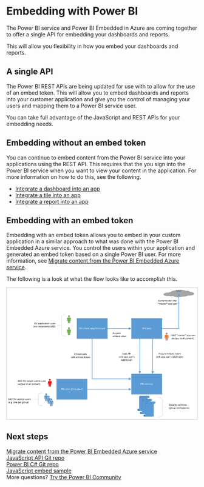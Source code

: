 <properties
   pageTitle="Embedding with Power BI"
   description="The Power BI service and Power BI Embedded in Azure are coming together to offer a single API for embedding your dashboards and reports."
   services="powerbi"
   documentationCenter=""
   authors="guyinacube"
   manager="erikre"
   backup=""
   editor=""
   tags=""
   qualityFocus="no"
   qualityDate=""/>

<tags
   ms.service="powerbi"
   ms.devlang="NA"
   ms.topic="article"
   ms.tgt_pltfrm="NA"
   ms.workload="powerbi"
   ms.date="05/01/2017"
   ms.author="asaxton"/>
# Embedding with Power BI

The Power BI service and Power BI Embedded in Azure are coming together to offer a single API for embedding your dashboards and reports.

This will allow you flexibility in how you embed your dashboards and reports.

## A single API

The Power BI REST APIs are being updated for use with to allow for the use of an embed token. This will allow you to embed dashboards and reports into your customer application and give you the control of managing your users and mapping them to a Power BI service user. 

You can take full advantage of the JavaScript and REST APIs for your embedding needs.

## Embedding without an embed token

You can continue to embed content from the Power BI service into your applications using the REST API. This requires that the you sign into the Power BI service when you want to view your content in the application. For more information on how to do this, see the following.

- [Integrate a dashboard into an app](powerbi-developer-integrate-dashboard.md)
- [Integrate a tile into an app](powerbi-developer-integrate-tile.md)
- [Integrate a report into an app](powerbi-developer-integrate-report.md)

## Embedding with an embed token

Embedding with an embed token allows you to embed in your custom application in a similar approach to what was done with the Power BI Embedded Azure service. You control the users within your application and generated an embed token based on a single Power BI user. For more information, see [Migrate content from the Power BI Embedded Azure service](powerbi-developer-migrate-from-powerbi-embedded.md).

The following is a look at what the flow looks like to accomplish this.

![](media\powerbi-developer-migrate-from-powerbi-embedded\powerbi-embedded-flow.png)

## Next steps

[Migrate content from the Power BI Embedded Azure service](powerbi-developer-migrate-from-powerbi-embedded.md)  
[JavaScript API Git repo](https://github.com/Microsoft/PowerBI-JavaScript)  
[Power BI C# Git repo](https://github.com/Microsoft/PowerBI-CSharp)  
[JavaScript embed sample](https://microsoft.github.io/PowerBI-JavaScript/demo/)  
More questions? [Try the Power BI Community](http://community.powerbi.com/)

